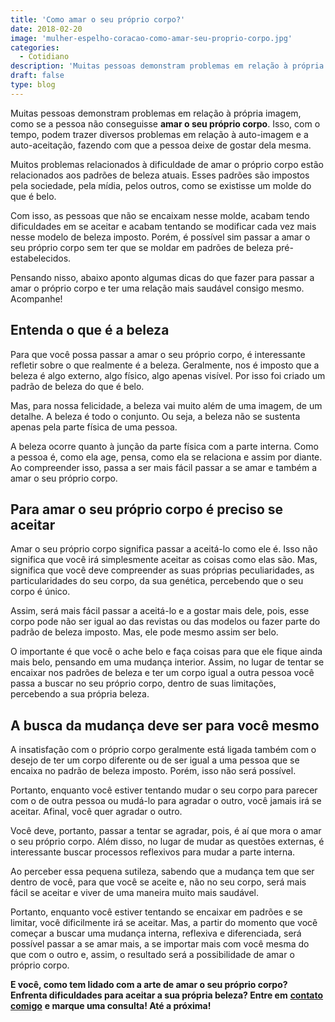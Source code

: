 ```yaml
---
title: 'Como amar o seu próprio corpo?'
date: 2018-02-20
image: 'mulher-espelho-coracao-como-amar-seu-proprio-corpo.jpg'
categories:
  - Cotidiano
description: 'Muitas pessoas demonstram problemas em relação à própria imagem, como se a pessoa não conseguisse amar o seu próprio corpo...'
draft: false
type: blog
---
```


Muitas pessoas demonstram problemas em relação à própria imagem, como se a pessoa não conseguisse **amar o seu próprio corpo**. Isso, com o tempo, podem trazer diversos problemas em relação à auto-imagem e a auto-aceitação, fazendo com que a pessoa deixe de gostar dela mesma.

Muitos problemas relacionados à dificuldade de amar o próprio corpo estão relacionados aos padrões de beleza atuais. Esses padrões são impostos pela sociedade, pela mídia, pelos outros, como se existisse um molde do que é belo.

Com isso, as pessoas que não se encaixam nesse molde, acabam tendo dificuldades em se aceitar e acabam tentando se modificar cada vez mais nesse modelo de beleza imposto. Porém, é possível sim passar a amar o seu próprio corpo sem ter que se moldar em padrões de beleza pré-estabelecidos.

Pensando nisso, abaixo aponto algumas dicas do que fazer para passar a amar o próprio corpo e ter uma relação mais saudável consigo mesmo. Acompanhe!

## **Entenda o que é a beleza**

Para que você possa passar a amar o seu próprio corpo, é interessante refletir sobre o que realmente é a beleza. Geralmente, nos é imposto que a beleza é algo externo, algo físico, algo apenas visível. Por isso foi criado um padrão de beleza do que é belo.

Mas, para nossa felicidade, a beleza vai muito além de uma imagem, de um detalhe. A beleza é todo o conjunto. Ou seja, a beleza não se sustenta apenas pela parte física de uma pessoa.

A beleza ocorre quanto à junção da parte física com a parte interna. Como a pessoa é, como ela age, pensa, como ela se relaciona e assim por diante. Ao compreender isso, passa a ser mais fácil passar a se amar e também a amar o seu próprio corpo.

## **Para amar o seu próprio corpo é preciso se aceitar**

Amar o seu próprio corpo significa passar a aceitá-lo como ele é. Isso não significa que você irá simplesmente aceitar as coisas como elas são. Mas, significa que você deve compreender as suas próprias peculiaridades, as particularidades do seu corpo, da sua genética, percebendo que o seu corpo é único.

Assim, será mais fácil passar a aceitá-lo e a gostar mais dele, pois, esse corpo pode não ser igual ao das revistas ou das modelos ou fazer parte do padrão de beleza imposto. Mas, ele pode mesmo assim ser belo.

O importante é que você o ache belo e faça coisas para que ele fique ainda mais belo, pensando em uma mudança interior. Assim, no lugar de tentar se encaixar nos padrões de beleza e ter um corpo igual a outra pessoa você passa a buscar no seu próprio corpo, dentro de suas limitações, percebendo a sua própria beleza.

## **A busca da mudança deve ser para você mesmo**

A insatisfação com o próprio corpo geralmente está ligada também com o desejo de ter um corpo diferente ou de ser igual a uma pessoa que se encaixa no padrão de beleza imposto. Porém, isso não será possível.

Portanto, enquanto você estiver tentando mudar o seu corpo para parecer com o de outra pessoa ou mudá-lo para agradar o outro, você jamais irá se aceitar. Afinal, você quer agradar o outro.

Você deve, portanto, passar a tentar se agradar, pois, é aí que mora o amar o seu próprio corpo. Além disso, no lugar de mudar as questões externas, é interessante buscar processos reflexivos para mudar a parte interna.

Ao perceber essa pequena sutileza, sabendo que a mudança tem que ser dentro de você, para que você se aceite e, não no seu corpo, será mais fácil se aceitar e viver de uma maneira muito mais saudável.

Portanto, enquanto você estiver tentando se encaixar em padrões e se limitar, você dificilmente irá se aceitar. Mas, a partir do momento que você começar a buscar uma mudança interna, reflexiva e diferenciada, será possível passar a se amar mais, a se importar mais com você mesma do que com o outro e, assim, o resultado será a possibilidade de amar o próprio corpo.

**E você, como tem lidado com a arte de amar o seu próprio corpo? Enfrenta dificuldades para aceitar a sua própria beleza? Entre em** [**contato comigo**](/contato/) **e marque uma consulta! Até a próxima!**
